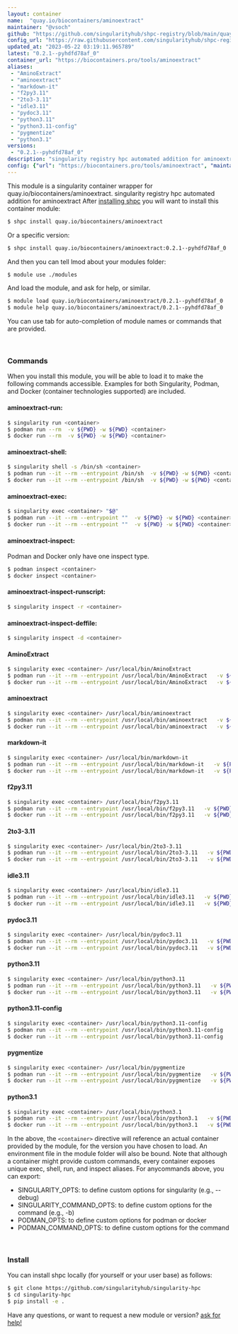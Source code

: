 ```yaml
---
layout: container
name:  "quay.io/biocontainers/aminoextract"
maintainer: "@vsoch"
github: "https://github.com/singularityhub/shpc-registry/blob/main/quay.io/biocontainers/aminoextract/container.yaml"
config_url: "https://raw.githubusercontent.com/singularityhub/shpc-registry/main/quay.io/biocontainers/aminoextract/container.yaml"
updated_at: "2023-05-22 03:19:11.965789"
latest: "0.2.1--pyhdfd78af_0"
container_url: "https://biocontainers.pro/tools/aminoextract"
aliases:
 - "AminoExtract"
 - "aminoextract"
 - "markdown-it"
 - "f2py3.11"
 - "2to3-3.11"
 - "idle3.11"
 - "pydoc3.11"
 - "python3.11"
 - "python3.11-config"
 - "pygmentize"
 - "python3.1"
versions:
 - "0.2.1--pyhdfd78af_0"
description: "singularity registry hpc automated addition for aminoextract"
config: {"url": "https://biocontainers.pro/tools/aminoextract", "maintainer": "@vsoch", "description": "singularity registry hpc automated addition for aminoextract", "latest": {"0.2.1--pyhdfd78af_0": "sha256:5c559c2dbd9ec2b624fffb75b5518764c5f861f3f6de3d059644fafb3ba76a32"}, "tags": {"0.2.1--pyhdfd78af_0": "sha256:5c559c2dbd9ec2b624fffb75b5518764c5f861f3f6de3d059644fafb3ba76a32"}, "docker": "quay.io/biocontainers/aminoextract", "aliases": {"AminoExtract": "/usr/local/bin/AminoExtract", "aminoextract": "/usr/local/bin/aminoextract", "markdown-it": "/usr/local/bin/markdown-it", "f2py3.11": "/usr/local/bin/f2py3.11", "2to3-3.11": "/usr/local/bin/2to3-3.11", "idle3.11": "/usr/local/bin/idle3.11", "pydoc3.11": "/usr/local/bin/pydoc3.11", "python3.11": "/usr/local/bin/python3.11", "python3.11-config": "/usr/local/bin/python3.11-config", "pygmentize": "/usr/local/bin/pygmentize", "python3.1": "/usr/local/bin/python3.1"}}
---
```


This module is a singularity container wrapper for quay.io/biocontainers/aminoextract.
singularity registry hpc automated addition for aminoextract
After [installing shpc](#install) you will want to install this container module:


```bash
$ shpc install quay.io/biocontainers/aminoextract
```

Or a specific version:

```bash
$ shpc install quay.io/biocontainers/aminoextract:0.2.1--pyhdfd78af_0
```

And then you can tell lmod about your modules folder:

```bash
$ module use ./modules
```

And load the module, and ask for help, or similar.

```bash
$ module load quay.io/biocontainers/aminoextract/0.2.1--pyhdfd78af_0
$ module help quay.io/biocontainers/aminoextract/0.2.1--pyhdfd78af_0
```

You can use tab for auto-completion of module names or commands that are provided.

<br>

### Commands

When you install this module, you will be able to load it to make the following commands accessible.
Examples for both Singularity, Podman, and Docker (container technologies supported) are included.

#### aminoextract-run:

```bash
$ singularity run <container>
$ podman run --rm  -v ${PWD} -w ${PWD} <container>
$ docker run --rm  -v ${PWD} -w ${PWD} <container>
```

#### aminoextract-shell:

```bash
$ singularity shell -s /bin/sh <container>
$ podman run --it --rm --entrypoint /bin/sh  -v ${PWD} -w ${PWD} <container>
$ docker run --it --rm --entrypoint /bin/sh  -v ${PWD} -w ${PWD} <container>
```

#### aminoextract-exec:

```bash
$ singularity exec <container> "$@"
$ podman run --it --rm --entrypoint ""  -v ${PWD} -w ${PWD} <container> "$@"
$ docker run --it --rm --entrypoint ""  -v ${PWD} -w ${PWD} <container> "$@"
```

#### aminoextract-inspect:

Podman and Docker only have one inspect type.

```bash
$ podman inspect <container>
$ docker inspect <container>
```

#### aminoextract-inspect-runscript:

```bash
$ singularity inspect -r <container>
```

#### aminoextract-inspect-deffile:

```bash
$ singularity inspect -d <container>
```


#### AminoExtract

```bash
$ singularity exec <container> /usr/local/bin/AminoExtract
$ podman run --it --rm --entrypoint /usr/local/bin/AminoExtract   -v ${PWD} -w ${PWD} <container> -c " $@"
$ docker run --it --rm --entrypoint /usr/local/bin/AminoExtract   -v ${PWD} -w ${PWD} <container> -c " $@"
```


#### aminoextract

```bash
$ singularity exec <container> /usr/local/bin/aminoextract
$ podman run --it --rm --entrypoint /usr/local/bin/aminoextract   -v ${PWD} -w ${PWD} <container> -c " $@"
$ docker run --it --rm --entrypoint /usr/local/bin/aminoextract   -v ${PWD} -w ${PWD} <container> -c " $@"
```


#### markdown-it

```bash
$ singularity exec <container> /usr/local/bin/markdown-it
$ podman run --it --rm --entrypoint /usr/local/bin/markdown-it   -v ${PWD} -w ${PWD} <container> -c " $@"
$ docker run --it --rm --entrypoint /usr/local/bin/markdown-it   -v ${PWD} -w ${PWD} <container> -c " $@"
```


#### f2py3.11

```bash
$ singularity exec <container> /usr/local/bin/f2py3.11
$ podman run --it --rm --entrypoint /usr/local/bin/f2py3.11   -v ${PWD} -w ${PWD} <container> -c " $@"
$ docker run --it --rm --entrypoint /usr/local/bin/f2py3.11   -v ${PWD} -w ${PWD} <container> -c " $@"
```


#### 2to3-3.11

```bash
$ singularity exec <container> /usr/local/bin/2to3-3.11
$ podman run --it --rm --entrypoint /usr/local/bin/2to3-3.11   -v ${PWD} -w ${PWD} <container> -c " $@"
$ docker run --it --rm --entrypoint /usr/local/bin/2to3-3.11   -v ${PWD} -w ${PWD} <container> -c " $@"
```


#### idle3.11

```bash
$ singularity exec <container> /usr/local/bin/idle3.11
$ podman run --it --rm --entrypoint /usr/local/bin/idle3.11   -v ${PWD} -w ${PWD} <container> -c " $@"
$ docker run --it --rm --entrypoint /usr/local/bin/idle3.11   -v ${PWD} -w ${PWD} <container> -c " $@"
```


#### pydoc3.11

```bash
$ singularity exec <container> /usr/local/bin/pydoc3.11
$ podman run --it --rm --entrypoint /usr/local/bin/pydoc3.11   -v ${PWD} -w ${PWD} <container> -c " $@"
$ docker run --it --rm --entrypoint /usr/local/bin/pydoc3.11   -v ${PWD} -w ${PWD} <container> -c " $@"
```


#### python3.11

```bash
$ singularity exec <container> /usr/local/bin/python3.11
$ podman run --it --rm --entrypoint /usr/local/bin/python3.11   -v ${PWD} -w ${PWD} <container> -c " $@"
$ docker run --it --rm --entrypoint /usr/local/bin/python3.11   -v ${PWD} -w ${PWD} <container> -c " $@"
```


#### python3.11-config

```bash
$ singularity exec <container> /usr/local/bin/python3.11-config
$ podman run --it --rm --entrypoint /usr/local/bin/python3.11-config   -v ${PWD} -w ${PWD} <container> -c " $@"
$ docker run --it --rm --entrypoint /usr/local/bin/python3.11-config   -v ${PWD} -w ${PWD} <container> -c " $@"
```


#### pygmentize

```bash
$ singularity exec <container> /usr/local/bin/pygmentize
$ podman run --it --rm --entrypoint /usr/local/bin/pygmentize   -v ${PWD} -w ${PWD} <container> -c " $@"
$ docker run --it --rm --entrypoint /usr/local/bin/pygmentize   -v ${PWD} -w ${PWD} <container> -c " $@"
```


#### python3.1

```bash
$ singularity exec <container> /usr/local/bin/python3.1
$ podman run --it --rm --entrypoint /usr/local/bin/python3.1   -v ${PWD} -w ${PWD} <container> -c " $@"
$ docker run --it --rm --entrypoint /usr/local/bin/python3.1   -v ${PWD} -w ${PWD} <container> -c " $@"
```



In the above, the `<container>` directive will reference an actual container provided
by the module, for the version you have chosen to load. An environment file in the
module folder will also be bound. Note that although a container
might provide custom commands, every container exposes unique exec, shell, run, and
inspect aliases. For anycommands above, you can export:

 - SINGULARITY_OPTS: to define custom options for singularity (e.g., --debug)
 - SINGULARITY_COMMAND_OPTS: to define custom options for the command (e.g., -b)
 - PODMAN_OPTS: to define custom options for podman or docker
 - PODMAN_COMMAND_OPTS: to define custom options for the command

<br>

### Install

You can install shpc locally (for yourself or your user base) as follows:

```bash
$ git clone https://github.com/singularityhub/singularity-hpc
$ cd singularity-hpc
$ pip install -e .
```

Have any questions, or want to request a new module or version? [ask for help!](https://github.com/singularityhub/singularity-hpc/issues)